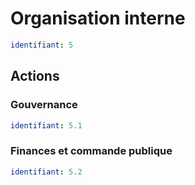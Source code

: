 # Organisation interne
```yaml
identifiant: 5
```
## Actions
### Gouvernance
```yaml
identifiant: 5.1
```

### Finances et commande publique
```yaml
identifiant: 5.2
```

